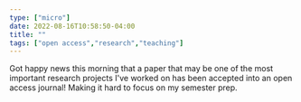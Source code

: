 ```yaml
---
type: ["micro"]
date: 2022-08-16T10:58:50-04:00
title: ""
tags: ["open access","research","teaching"]
---
```

Got happy news this morning that a paper that may be one of the most important research projects I've worked on has been accepted into an open access journal! Making it hard to focus on my semester prep.
